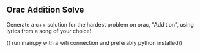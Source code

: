 ## Orac Addition Solve

Generate a c++ solution for the hardest problem on orac, "Addition", using lyrics from a song of your choice!


(( run main.py with a wifi connection and preferably python installed))
